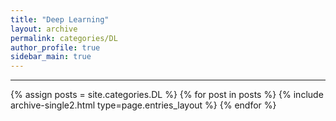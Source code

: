 ```yaml
---
title: "Deep Learning"
layout: archive
permalink: categories/DL
author_profile: true
sidebar_main: true
---
```


<!-- 공백이 포함되어 있는 카테고리 이름의 경우 site.categories.['a b c'] 이런식으로! -->

***

{% assign posts = site.categories.DL %}
{% for post in posts %} {% include archive-single2.html type=page.entries_layout %} {% endfor %}
